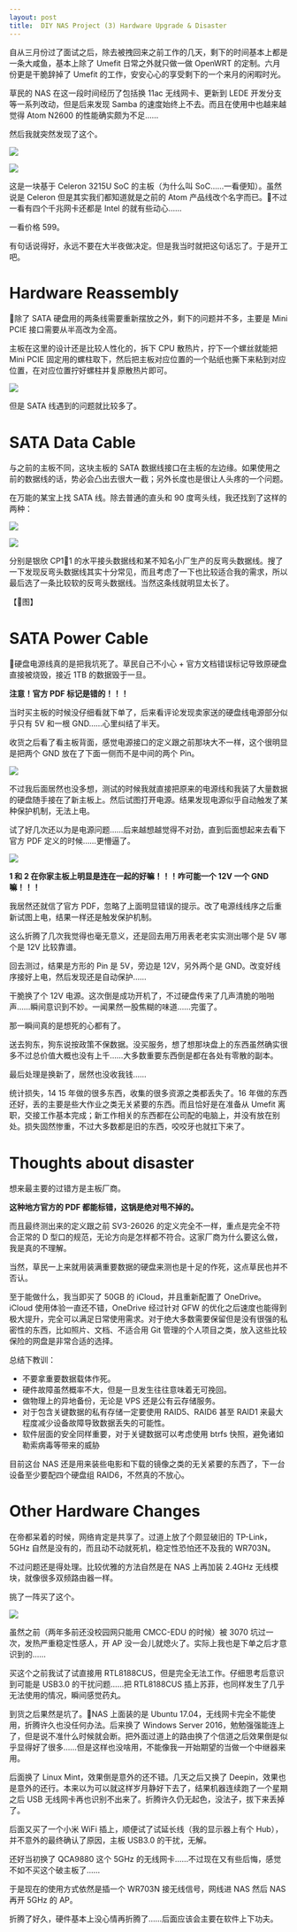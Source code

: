 ```yaml
---
layout: post
title:  DIY NAS Project (3) Hardware Upgrade & Disaster
---
```


自从三月份过了面试之后，除去被拽回来之前工作的几天，剩下的时间基本上都是一条大咸鱼，基本上除了 Umefit 日常之外就只做一做 OpenWRT 的定制。六月份更是干脆辞掉了 Umefit 的工作，安安心心的享受剩下的一个来月的闲暇时光。

草民的 NAS 在这一段时间经历了包括换 11ac 无线网卡、更新到 LEDE 开发分支等一系列改动，但是后来发现 Samba 的速度始终上不去。而且在使用中也越来越觉得 Atom N2600 的性能确实颇为不足……

然后我就突然发现了这个。

<!-- more -->

![](../assets/images/diy-nas-project-3/IMG_1105.JPG)

![](../assets/images/diy-nas-project-3/IMG_1106.JPG)

这是一块基于 Celeron 3215U SoC 的主板（为什么叫 SoC……一看便知）。虽然说是 Celeron 但是其实我们都知道就是之前的 Atom 产品线改个名字而已。不过一看有四个千兆网卡还都是 Intel 的就有些动心……

一看价格 599。

有句话说得好，永远不要在大半夜做决定。但是我当时就把这句话忘了。于是开工吧。

# Hardware Reassembly

除了 SATA 硬盘用的两条线需要重新摆放之外，剩下的问题并不多，主要是 Mini PCIE 接口需要从半高改为全高。

主板在这里的设计还是比较人性化的，拆下 CPU 散热片，拧下一个螺丝就能把 Mini PCIE 固定用的螺柱取下，然后把主板对应位置的一个贴纸也撕下来粘到对应位置，在对应位置拧好螺柱并复原散热片即可。

![](../assets/images/diy-nas-project-3/half-to-full-height.png)

但是 SATA 线遇到的问题就比较多了。

# SATA Data Cable

与之前的主板不同，这块主板的 SATA 数据线接口在主板的左边缘。如果使用之前的数据线的话，势必会凸出去很大一截；另外长度也是很让人头疼的一个问题。

在万能的某宝上找 SATA 线。除去普通的直头和 90 度弯头线，我还找到了这样的两种：

![](../assets/images/diy-nas-project-3/cable_side.jpg)

![](../assets/images/diy-nas-project-3/cable_reverse.jpg)

分别是银欣 CP11 的水平接头数据线和某不知名小厂生产的反弯头数据线。搜了一下发现反弯头数据线其实十分常见，而且考虑了一下也比较适合我的需求，所以最后选了一条比较软的反弯头数据线。当然这条线就明显太长了。

【图】

# SATA Power Cable

硬盘电源线真的是把我坑死了。草民自己不小心 + 官方文档错误标记导致原硬盘直接被烧毁，接近 1TB 的数据毁于一旦。

**注意！官方 PDF 标记是错的！！！**

当时买主板的时候没仔细看就下单了，后来看评论发现卖家送的硬盘线电源部分似乎只有 5V 和一根 GND……心里纠结了半天。

收货之后看了看主板背面，感觉电源接口的定义跟之前那块大不一样，这个很明显是把两个 GND 放在了下面一侧而不是中间的两个 Pin。

![](../assets/images/diy-nas-project-3/power_cable_actual.png)

不过我后面居然也没多想，测试的时候我就直接把原来的电源线和我装了大量数据的硬盘随手接在了新主板上。然后试图打开电源。结果发现电源似乎自动触发了某种保护机制，无法上电。

试了好几次还以为是电源问题……后来越想越觉得不对劲，直到后面想起来去看下官方 PDF 定义的时候……更懵逼了。

![](../assets/images/diy-nas-project-3/power_cable_def.png)

**1 和 2 在你家主板上明显是连在一起的好嘛！！！咋可能一个 12V 一个 GND 嘛！！！**

我居然还就信了官方 PDF，忽略了上面明显错误的提示。改了电源线线序之后重新试图上电，结果一样还是触发保护机制。

这么折腾了几次我觉得也毫无意义，还是回去用万用表老老实实测出哪个是 5V 哪个是 12V 比较靠谱。

回去测过，结果是方形的 Pin 是 5V，旁边是 12V，另外两个是 GND。改变好线序接好上电，然后发现还是自动保护……

干脆换了个 12V 电源。这次倒是成功开机了，不过硬盘传来了几声清脆的啪啪声……瞬间意识到不妙。一闻果然一股焦糊的味道……完蛋了。

那一瞬间真的是想死的心都有了。

送去狗东，狗东说按政策不保数据。没买服务，想了想那块盘上的东西虽然确实很多不过总价值大概也没有上千……大多数重要东西倒是都在各处有零散的副本。

最后处理是换新了，居然也没收我钱……

统计损失，14 15 年做的很多东西，收集的很多资源之类都丢失了。16 年做的东西还好，丢的主要是些大作业之类无关紧要的东西。而且恰好是在准备从 Umefit 离职，交接工作基本完成；新工作相关的东西都在公司配的电脑上，并没有放在别处。损失固然惨重，不过大多数都是旧的东西，咬咬牙也就扛下来了。

# Thoughts about disaster

想来最主要的过错方是主板厂商。

**这种地方官方的 PDF 都能标错，这锅是绝对甩不掉的。**

而且最终测出来的定义跟之前 SV3-26026 的定义完全不一样，重点是完全不符合正常的 D 型口的规范，无论方向是怎样都不符合。这家厂商为什么要这么做，我是真的不理解。

当然，草民一上来就用装满重要数据的硬盘来测也是十足的作死，这点草民也并不否认。

至于能做什么，我当即买了 50GB 的 iCloud，并且重新配置了 OneDrive。iCloud 使用体验一直还不错，OneDrive 经过针对 GFW 的优化之后速度也能得到极大提升，完全可以满足日常使用需求。对于绝大多数需要保留但是没有很强的私密性的东西，比如照片、文档、不适合用 Git 管理的个人项目之类，放入这些比较保险的网盘是非常合适的选择。

总结下教训：

* 不要拿重要数据载体作死。
* 硬件故障虽然概率不大，但是一旦发生往往意味着无可挽回。
* 做物理上的异地备份，无论是 VPS 还是公有云存储服务。
* 对于包含关键数据的私有存储一定要使用 RAID5、RAID6 甚至 RAID1 来最大程度减少设备故障导致数据丢失的可能性。
* 软件层面的安全同样重要，对于关键数据可以考虑使用 btrfs 快照，避免诸如勒索病毒等带来的威胁

目前这台 NAS 还是用来装些电影和下载的镜像之类的无关紧要的东西了，下一台设备至少要配四个硬盘组 RAID6，不然真的不放心。

# Other Hardware Changes

在帝都呆着的时候，网络肯定是共享了。过道上放了个颇显破旧的 TP-Link，5GHz 自然是没有的，而且动不动就死机，稳定性恐怕还不及我的 WR703N。

不过问题还是得处理。比较优雅的方法自然是在 NAS 上再加装 2.4GHz 无线模块，就像很多双频路由器一样。

挑了一阵买了这个。

![](../assets/images/diy-nas-project-3/rt3070.png)

虽然之前（两年多前还没校园网只能用 CMCC-EDU 的时候）被 3070 坑过一次，发热严重稳定性感人，开 AP 没一会儿就熄火了。实际上我也是下单之后才意识到的……

买这个之前我试了试直接用 RTL8188CUS，但是完全无法工作。仔细思考后意识到可能是 USB3.0 的干扰问题……把 RTL8188CUS 插上苏菲，也同样发生了几乎无法使用的情况，瞬间感觉药丸。

到货之后果然是坑了。NAS 上面装的是 Ubuntu 17.04，无线网卡完全不能使用，折腾许久也没任何办法。后来换了 Windows Server 2016，勉勉强强能连上了，但是说不准什么时候就会断。把外面过道上的路由换了个信道之后效果倒是似乎显得好了很多……但是这样也没啥用，不能像我一开始期望的当做一个中继器来用。

后面换了 Linux Mint，效果倒是意外的还不错。几天之后又换了 Deepin，效果也是意外的还行。本来以为可以就这样岁月静好下去了，结果机器连续跑了一个星期之后 USB 无线网卡再也识别不出来了。折腾许久仍无起色，没法子，拔下来丢掉了。

后面又买了一个小米 WiFi 插上，顺便试了试延长线（我的显示器上有个 Hub），并不意外的最终确认了原因，主板 USB3.0 的干扰，无解。

还好当初换了 QCA9880 这个 5GHz 的无线网卡……不过现在又有些后悔，感觉不如不买这个破主板了……

于是现在的使用方式依然是插一个 WR703N 接无线信号，网线进 NAS 然后 NAS 再开 5GHz 的 AP。

折腾了好久，硬件基本上没心情再折腾了……后面应该会主要在软件上下功夫。